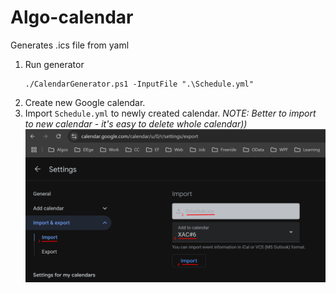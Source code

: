 # Algo-calendar

Generates .ics file from yaml

1. Run generator
    ```shell
    ./CalendarGenerator.ps1 -InputFile ".\Schedule.yml"
    ```
2. Create new Google calendar.
3. Import `Schedule.yml` to newly created calendar.  _NOTE: Better to import to new calendar - it's easy to delete whole calendar))_ 
![Image](Import.png)
